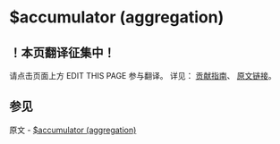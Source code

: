 # $accumulator (aggregation)

## ！本页翻译征集中！

请点击页面上方 EDIT THIS PAGE 参与翻译。
详见：
[贡献指南]( https://github.com/JinMuInfo/MongoDB-Manual-zh/blob/master/CONTRIBUTING.md )、
[原文链接](  https://docs.mongodb.com/manual/reference/operator/aggregation/accumulator/  )。

## 参见

原文 - [$accumulator (aggregation)]( https://docs.mongodb.com/manual/reference/operator/aggregation/accumulator/ )

